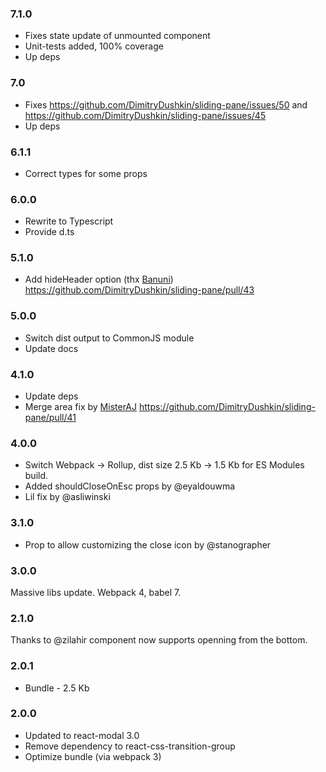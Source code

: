 ### 7.1.0

- Fixes state update of unmounted component
- Unit-tests added, 100% coverage
- Up deps

### 7.0

- Fixes https://github.com/DimitryDushkin/sliding-pane/issues/50 and https://github.com/DimitryDushkin/sliding-pane/issues/45
- Up deps

### 6.1.1

- Correct types for some props

### 6.0.0

- Rewrite to Typescript
- Provide d.ts

### 5.1.0

- Add hideHeader option (thx [Banuni](https://github.com/banuni)) https://github.com/DimitryDushkin/sliding-pane/pull/43

### 5.0.0

- Switch dist output to CommonJS module
- Update docs

### 4.1.0

- Update deps
- Merge area fix by [MisterAJ](https://github.com/MisterAJ) https://github.com/DimitryDushkin/sliding-pane/pull/41

### 4.0.0

- Switch Webpack -> Rollup, dist size 2.5 Kb -> 1.5 Kb for ES Modules build.
- Added shouldCloseOnEsc props by @eyaldouwma
- Lil fix by @asliwinski

### 3.1.0

- Prop to allow customizing the close icon by @stanographer

### 3.0.0

Massive libs update. Webpack 4, babel 7.

### 2.1.0

Thanks to @zilahir component now supports openning from the bottom.

### 2.0.1

- Bundle - 2.5 Kb

### 2.0.0

- Updated to react-modal 3.0
- Remove dependency to react-css-transition-group
- Optimize bundle (via webpack 3)
